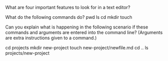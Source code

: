 What are four important features to look for in a text editor?

What do the following commands do?
pwd
ls
cd
mkdir
touch

Can you explain what is happening in the following scenario if these commands and arguments are entered into the command line? (Arguments are extra instructions given to a command.)

cd projects
mkdir new-project
touch new-project/newfile.md
cd ..
ls projects/new-project
